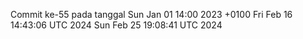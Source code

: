 Commit ke-55 pada tanggal Sun Jan 01 14:00 2023 +0100
Fri Feb 16 14:43:06 UTC 2024
Sun Feb 25 19:08:41 UTC 2024

